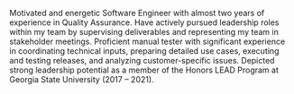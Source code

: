 Motivated and energetic Software Engineer with almost two years of experience in Quality Assurance. Have actively pursued leadership roles within my team by supervising deliverables and representing my team in stakeholder meetings. Proficient manual tester with significant experience in coordinating technical inputs, preparing detailed use cases, executing and testing releases, and analyzing customer-specific issues. Depicted strong leadership potential as a member of the Honors LEAD Program at Georgia State University (2017 – 2021).
